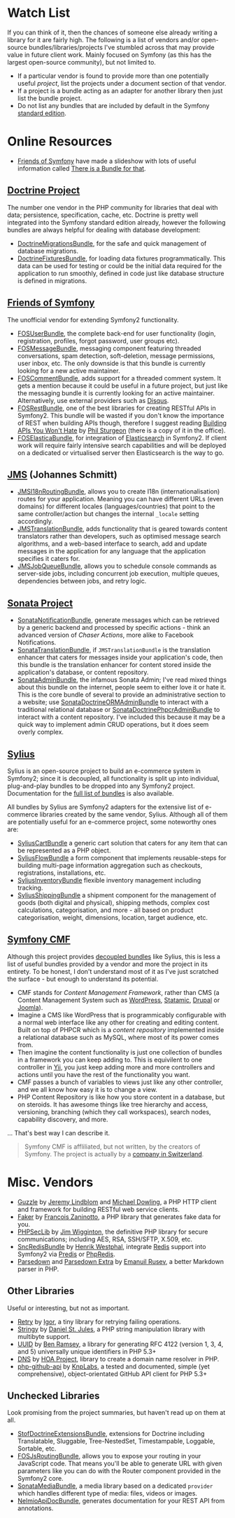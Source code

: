 Watch List
==========

If you can think of it, then the chances of someone else already writing a library for it are fairly high.
The following is a list of vendors and/or open-source bundles/libraries/projects I've stumbled across that may provide
value in future client work. Mainly focused on Symfony (as this has the largest open-source community), but not limited
to.

- If a particular vendor is found to provide more than one potentially useful *project*, list the projects under a
  document section of that vendor.
- If a project is a bundle acting as an adapter for another library then just list the bundle project.
- Do not list any bundles that are included by default in the Symfony
  [standard edition](https://github.com/symfony/symfony-standard "A fully-functional Symfony2 application to be used as
  the skeleton for new applications").

# Online Resources

- [Friends of Symfony](http://friendsofsymfony.github.io) have made a slideshow with lots of useful information called
  [There is a Bundle for that](http://friendsofsymfony.github.io/slides/there_is_a_bundle_for_that.html "by Lukas Kahwe
  Smith on October 31th, 2014").

## [Doctrine Project](http://www.doctrine-project.org "Home to several PHP libraries primarily focused on database storage and object mapping")

The number one vendor in the PHP community for libraries that deal with data; persistence, specification, cache, etc.
Doctrine is pretty well integrated into the Symfony standard edition already, however the following bundles are always
helpful for dealing with database development:

- [DoctrineMigrationsBundle](https://github.com/doctrine/DoctrineMigrationsBundle), for the safe and quick management of
  database migrations.
- [DoctrineFixturesBundle](https://github.com/doctrine/DoctrineFixturesBundle), for loading data fixtures
  programmatically. This data can be used for testing or could be the initial data required for the application to run
  smoothly, defined in code just like database structure is defined in migrations.

## [Friends of Symfony](http://friendsofsymfony.github.io "Vendor namespace for people maintaining and collaborating several popular bundles")

The unofficial vendor for extending Symfony2 functionality.

- [FOSUserBundle](https://github.com/FriendsOfSymfony/FOSUserBundle "FOS\UserBundle\FOSUserBundle"), the complete
  back-end for user functionality (login, registration, profiles, forgot password, user groups etc).
- [FOSMessageBundle](https://github.com/FriendsOfSymfony/FOSMessageBundle "FOS\MessageBundle\FOSMessageBundle"),
  messaging component featuring threaded conversations, spam detection, soft-deletion, message permissions, user inbox,
  etc. The only downside is that this bundle is currently looking for a new active maintainer.
- [FOSCommentBundle](https://github.com/FriendsOfSymfony/FOSCommentBundle "FOS\CommentBundle\FOSCommentBundle"), adds
  support for a threaded comment system. It gets a mention because it could be useful in a future project, but just like
  the messaging bundle it is currently looking for an active maintainer. Alternatively, use external providers such as
  [Disqus](https://disqus.com/websites "Disqus: building communities for websites").
- [FOSRestBundle](https://github.com/FriendsOfSymfony/FOSRestBundle "FOS\RestBundle\FOSRestBundle"), one of the best
  libraries for creating RESTful APIs in Symfony2. This bundle will be wasted if you don't know the importance of REST
  when building APIs though, therefore I suggest reading [Building APIs You Won't
  Hate](https://leanpub.com/build-apis-you-wont-hate) by [Phil
  Sturgeon](https://philsturgeon.uk "Phil Sturgeon: PHP community badass") (there is a copy of it in the office).
- [FOSElasticaBundle](https://github.com/FriendsOfSymfony/FOSElasticaBundle "FOS\ElasticaBundle\FOSElasticaBundle"), for
  integration of [Elasticsearch](http://www.elasticsearch.org "Open Source Distributed Real Time Search & Analytics") in
  Symfony2. If client work will require fairly intensive search capabilities and will be deployed on a dedicated or
  virtualised server then Elasticsearch is the way to go.

## [JMS](http://jmsyst.com) (Johannes Schmitt)

- [JMSI18nRoutingBundle](http://jmsyst.com/bundles/JMSI18nRoutingBundle "JMS\I18nRoutingBundle\JMSI18nRoutingBundle"),
  allows you to create I18n (internationalisation) routes for your application. Meaning you can have different URLs
  (even domains) for different locales (languages/countries) that point to the same controller/action but changes the
  internal `_locale` setting accordingly.
- [JMSTranslationBundle](http://jmsyst.com/bundles/JMSTranslationBundle "JMS\TranslationBundle\TranslationBundle"), adds
  functionality that is geared towards content translators rather than developers, such as optimised message search
  algorithms, and a web-based interface to search, add and update messages in the application for any language that the
  application specifies it caters for.
- [JMSJobQueueBundle](http://jmsyst.com/bundles/JMSJobQueueBundle "JMS\JobQueueBundle\JMSJobQueueBundle"), allows you to
  schedule console commands as server-side jobs, including concurrent job execution, multiple queues, dependencies
  between jobs, and retry logic.

## [Sonata Project](http://sonata-project.org)

- [SonataNotificationBundle](http://sonata-project.org/bundles/notification), generate messages which can be retrieved
  by a generic backend and processed by specific actions - think an advanced version of *Chaser Actions*, more alike to
  Facebook Notifications.
- [SonataTranslationBundle](http://sonata-project.org/bundles/translation), if `JMSTranslationBundle` is the translation
  enhancer that caters for messages inside your application's code, then this bundle is the translation enhancer for
  content stored inside the application's database, or content repository.
- [SonataAdminBundle](http://sonata-project.org/bundles/admin), the infamous Sonata Admin; I've read mixed things about
  this bundle on the internet, people seem to either love it or hate it. This is the core bundle of several to provide
  an administrative section to a website; use
  [SonataDoctrineORMAdminBundle](http://sonata-project.org/bundles/doctrine-orm-admin/2-2/doc/index.html) to interact
  with a traditional relational database or
  [SonataDoctrinePhpcrAdminBundle](http://sonata-project.org/bundles/doctrine-phpcr-admin/master/doc/index.html) to
  interact with a content repository. I've included this because it may be a quick way to implement admin CRUD
  operations, but it does seem overly complex.

## [Sylius](http://sylius.org)

Sylius is an open-source project to build an e-commerce system in Symfony2; since it is decoupled, all functionality is
split up into individual, plug-and-play bundles to be dropped into any Symfony2 project. Documentation for the [full
list of bundles](http://docs.sylius.org/en/latest/bundles/index.html) is also available.

All bundles by Sylius are Symfony2 adapters for the extensive list of e-commerce libraries created by the same vendor,
Sylius. Although all of them are potentially useful for an e-commerce project, some noteworthy ones are:

- [SyliusCartBundle]() a generic cart solution that caters for any item that can be represented as a PHP object.
- [SyliusFlowBundle]() a form component that implements reusable-steps for building multi-page information aggregation
  such as checkouts, registrations, installations, etc.
- [SyliusInventoryBundle]() flexible inventory management including tracking.
- [SyliusShippingBundle]() a shipment component for the management of goods (both digital and physical), shipping
  methods, complex cost calculations, categorisation, and more - all based on product categorisation, weight,
  dimensions, location, target audience, etc.

## [Symfony CMF](http://cmf.symfony.com)

Although this project provides [decoupled bundles](http://symfony.com/doc/master/cmf/bundles/index.html) like Sylius,
this is less a list of useful bundles provided by a vendor and more the project in its entirety. To be honest, I don't
understand most of it as I've just scratched the surface - but enough to understand its potential.

- CMF stands for *Content Management Framework*, rather than CMS (a Content Management System such as
  [WordPress](https://wordpress.org), [Statamic](http://www.statamic.com), [Drupal](https://www.drupal.org) or
  [Joomla](http://www.joomla.org)).
- Imagine a CMS like WordPress that is programmicably configurable with a normal web interface like any other for
  creating and editing content. Built on top of PHPCR which is a *content repository* implemented inside a relational
  database such as MySQL, where most of its power comes from.
- Then imagine the content functionality is just one collection of bundles in a framework you can keep adding to. This
  is equivilent to one controller in [Yii](http://yiiframework.com), you just keep adding more and more controllers
  and actions until you have the rest of the functionality you want.
- CMF passes a bunch of variables to views just like any other controller, and we all know how easy it is to change a
  view.
- PHP Content Repository is like how you store content in a database, but on steroids. It has awesome things like tree
  hierarchy and access, versioning, branching (which they call workspaces), search nodes, capability discovery, and more.

... That's best way I can describe it.

> Symfony CMF is affliliated, but not written, by the creators of Symfony. The project is actually by a [company in
> Switzerland](http://www.liip.ch/en).

# Misc. Vendors

- [Guzzle](https://github.com/guzzle/guzzle) by [Jeremy Lindblom](https://github.com/jeremeamia) and
  [Michael Dowling](https://github.com/mtdowling), a PHP HTTP client and framework for building RESTful web service
  clients.
- [Faker](https://github.com/fzaninotto/Faker) by [Francois Zaninotto](https://github.com/fzaninotto), a PHP library
  that generates fake data for you.
- [PHPSecLib](https://github.com/phpseclib/phpseclib) by [Jim Wigginton](https://github.com/terrafrost), the definitive
  PHP library for secure communications; including AES, RSA, SSH/SFTP, X.509, etc.
- [SncRedisBundle](https://github.com/snc/SncRedisBundle) by [Henrik Westphal](https://github.com/snc), integrate
  [Redis](http://redis.io) support into Symfony2 via [Predis](https://github.com/nrk/predis) or
  [PhpRedis](https://github.com/nicolasff/phpredis).
- [Parsedown](https://github.com/erusev/parsedown) and [Parsedown Extra](https://github.com/erusev/parsedown-extra) by
  [Emanuil Rusev](https://github.com/erusev), a better Markdown parser in PHP.

## Other Libraries

Useful or interesting, but not as important.

- [Retry](https://github.com/igorw/retry) by [Igor](https://github.com/igorw), a tiny library for retrying failing
  operations.
- [Stringy](https://github.com/danielstjules/Stringy) by [Daniel St. Jules](https://github.com/danielstjules), a PHP
  string manipulation library with multibyte support.
- [UUID](https://github.com/ramsey/uuid) by [Ben Ramsey](https://github.com/ramsey), a library for generating RFC 4122
  (version 1, 3, 4, and 5) universally unique identifiers in PHP 5.3+
- [DNS](https://github.com/hoaproject/Dns) by [HOA Project](http://hoa-project.net/En), library to create a domain name
  resolver in PHP.
- [php-github-api](https://github.com/KnpLabs/php-github-api) by [KnpLabs](https://github.com/knplabs), a tested and
  documented, simple (yet comprehensive), object-orientated GitHub API client for PHP 5.3+

## Unchecked Libraries

Look promising from the project summaries, but haven't read up on them at all.

- [StofDoctrineExtensionsBundle](https://github.com/stof/StofDoctrineExtensionsBundle "Stof\DoctrineExtensionsBundle\StofDoctrineExtensionsBundle"),
  extensions for Doctrine including Translatable, Sluggable, Tree-NestedSet, Timestampable, Loggable, Sortable, etc.
- [FOSJsRoutingBundle](https://github.com/FriendsOfSymfony/FOSJsRoutingBundle "FOS\JsRoutingBundle\FOSJsRoutingBundle"),
  allows you to expose your routing in your JavaScript code. That means you'll be able to generate URL with given
  parameters like you can do with the Router component provided in the Symfony2 core.
- [SonataMediaBundle](https://github.com/sonata-project/SonataMediaBundle "Sonata\MediaBundle\SonataMediaBundle"), a
  media library based on a dedicated `provider` which handles different type of media: files, videos or images.
- [NelmioApiDocBundle](https://github.com/nelmio/NelmioApiDocBundle "Nelmio\ApiDocBundle\NelmioApiDocBundle"), generates
  documentation for your REST API from annotations.
